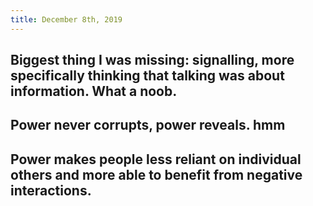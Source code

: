 ```yaml
---
title: December 8th, 2019
---
```


## Biggest thing I was missing: signalling, more specifically thinking that talking was about information. What a noob.

## Power never corrupts, power reveals. hmm

## Power makes people less reliant on individual others and more able to benefit from negative interactions.
